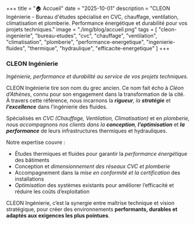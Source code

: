 +++
title = "🏠 Accueil"
date = "2025-10-01"
description = "CLEON Ingénierie - Bureau d'études spécialisé en CVC, chauffage, ventilation, climatisation et plomberie. Performance énergétique et durabilité pour vos projets techniques."
image = "./img/blog/accueil.png"
tags = [
    "cleon-ingenierie",
    "bureau-etudes",
    "cvc",
    "chauffage",
    "ventilation",
    "climatisation",
    "plomberie",
    "performance-energetique",
    "ingenierie-fluides",
    "thermique",
    "hydraulique",
    "efficacite-energetique"
]
+++

### CLEON Ingénierie

_Ingénierie, performance et durabilité au service de vos projets techniques._

CLEON Ingénierie tire son nom du grec ancien. Ce nom fait écho à _Cléon d’Athènes_, connu pour son engagement dans la transformation de la cité.  
À travers cette référence, nous incarnons la _**rigueur**, la **stratégie**_ et _**l’excellence**_ dans l’ingénierie des fluides.

Spécialisés en _CVC (Chauffage, Ventilation, Climatisation)_ et en _plomberie, nous accompagnons nos clients dans la **conception**, **l’optimisation**_ et _**la performance**_ de leurs infrastructures thermiques et hydrauliques.

Notre expertise couvre :

- Études thermiques et fluides pour garantir la _performance énergétique_ des bâtiments
- Conception et _dimensionnement des réseaux CVC et plomberie_
- Accompagnement dans la _mise en conformité et la certification_ des installations
- _Optimisation_ des systèmes existants pour améliorer l’efficacité et réduire les coûts d’exploitation

CLEON Ingénierie, c’est la synergie entre maîtrise technique et vision stratégique, pour créer des environnements **performants, durables et adaptés aux exigences les plus pointues**.
